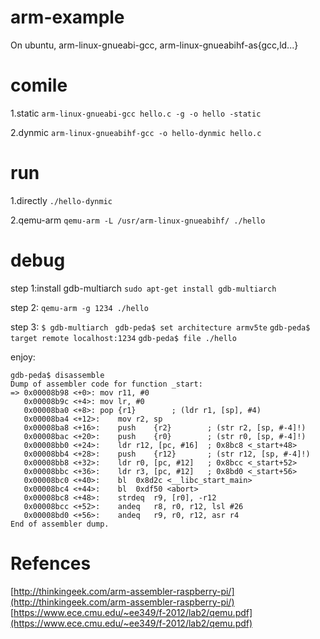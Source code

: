 # arm-example

On ubuntu, arm-linux-gnueabi-gcc, arm-linux-gnueabihf-as{gcc,ld...}

# comile
1.static
`arm-linux-gnueabi-gcc hello.c -g -o hello -static`

2.dynmic
`arm-linux-gnueabihf-gcc -o hello-dynmic hello.c`

# run
1.directly
`./hello-dynmic`

2.qemu-arm
`qemu-arm -L /usr/arm-linux-gnueabihf/ ./hello`

# debug
step 1:install gdb-multiarch
`sudo apt-get install gdb-multiarch`

step 2:
`qemu-arm -g 1234 ./hello`

step 3:
`$ gdb-multiarch `
`gdb-peda$ set architecture armv5te`
`gdb-peda$ target remote localhost:1234`
`gdb-peda$ file ./hello`

enjoy:
```
gdb-peda$ disassemble 
Dump of assembler code for function _start:
=> 0x00008b98 <+0>:	mov	r11, #0
   0x00008b9c <+4>:	mov	lr, #0
   0x00008ba0 <+8>:	pop	{r1}		; (ldr r1, [sp], #4)
   0x00008ba4 <+12>:	mov	r2, sp
   0x00008ba8 <+16>:	push	{r2}		; (str r2, [sp, #-4]!)
   0x00008bac <+20>:	push	{r0}		; (str r0, [sp, #-4]!)
   0x00008bb0 <+24>:	ldr	r12, [pc, #16]	; 0x8bc8 <_start+48>
   0x00008bb4 <+28>:	push	{r12}		; (str r12, [sp, #-4]!)
   0x00008bb8 <+32>:	ldr	r0, [pc, #12]	; 0x8bcc <_start+52>
   0x00008bbc <+36>:	ldr	r3, [pc, #12]	; 0x8bd0 <_start+56>
   0x00008bc0 <+40>:	bl	0x8d2c <__libc_start_main>
   0x00008bc4 <+44>:	bl	0xdf50 <abort>
   0x00008bc8 <+48>:	strdeq	r9, [r0], -r12
   0x00008bcc <+52>:	andeq	r8, r0, r12, lsl #26
   0x00008bd0 <+56>:	andeq	r9, r0, r12, asr r4
End of assembler dump.
```

# Refences
[http://thinkingeek.com/arm-assembler-raspberry-pi/](http://thinkingeek.com/arm-assembler-raspberry-pi/)
[https://www.ece.cmu.edu/~ee349/f-2012/lab2/qemu.pdf](https://www.ece.cmu.edu/~ee349/f-2012/lab2/qemu.pdf)

